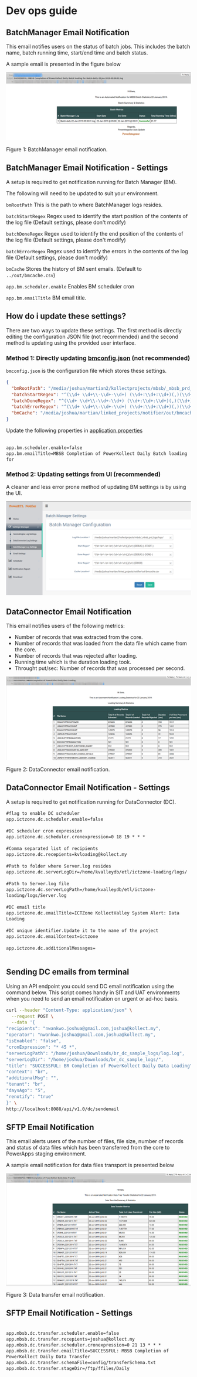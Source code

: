 # Dev ops guide


## BatchManager Email Notification 
This email notifies users on the status of batch jobs. 
This includes the batch name, batch running time, start/end time and batch status.

A sample email is presented in the figure below

![Alt text][bmemail]

Figure 1: BatchManager email notification.


## BatchManager Email Notification  -  Settings

A setup is required to get notification running for Batch Manager (BM).

The following will need to be updated to suit your environment.


`bmRootPath` This is the path to where BatchManager logs resides.

`batchStartRegex` Regex used to identify the start position of the contents of the log file (Default settings, please don't modify)

`batchDoneRegex` Regex used to identify the end position of the contents of the log file  (Default settings, please don't modify)

`batchErrorRegex` Regex used to identify the errors in the contents of the log file  (Default settings, please don't modify)

`bmCache` Stores the history of BM sent emails. (Default to `../out/bmcache.csv`)

`app.bm.scheduler.enable` Enables BM scheduler cron

`app.bm.emailTitle` BM email title.


## How do i update these settings?

There are two ways to update these settings. The first method is directly editing the configuration JSON file (not recommended) and the second method is updating using the provided user interface.

### Method 1: Directly updating [bmconfig.json](src/main/resources/config/bmconfig.json) (not recommended)
`bmconfig.json` is the configuration file which stores these settings. 

```json
{
  "bmRootPath": "/media/joshua/martian2/kollectprojects/mbsb/_mbsb_prd_logs/logs/",
  "batchStartRegex": "^(\\d+ \\d+\\-\\d+-\\d+) (\\d+:\\d+:\\d+)(,)(\\d+) (DEBUG) (--START--)",
  "batchDoneRegex": "^(\\d+ \\d+\\-\\d+-\\d+) (\\d+:\\d+:\\d+)(,)(\\d+) (DEBUG) (--DONE--)",
  "batchErrorRegex": "^(\\d+ \\d+\\-\\d+-\\d+) (\\d+:\\d+:\\d+)(,)(\\d+) (ERROR)",
  "bmCache": "/media/joshua/martian/linked_projects/notifier/out/bmcache.csv"
}

```

Update the following properties in [application.properties](src/main/resources/application.properties)

```properties

app.bm.scheduler.enable=false
app.bm.emailTitle=MBSB Completion of PowerKollect Daily Batch loading for 

```

### Method 2: Updating settings from UI (recommended)

A cleaner and less error prone method of updating BM settings is by using the UI. 


![Alt text][bmConfigImage]


## DataConnector Email Notification 

This email notifies users of the following metrics:
* Number of records that was extracted from the core.
* Number of records that was loaded from the data file which came from the core.
* Number of records that was rejected after loading.
* Running time which is the duration loading took.
* Throught put/sec: Number of records that was processed per second.

![Alt text][dcemail]

Figure 2: DataConnector email notification.


## DataConnector Email Notification  - Settings

A setup is required to get notification running for DataConnector (DC).


```properties
#flag to enable DC scheduler
app.ictzone.dc.scheduler.enable=false

#DC scheduler cron expression
app.ictzone.dc.scheduler.cronexpression=0 18 19 * * *

#Comma separated list of recipients
app.ictzone.dc.recepients=kvloading@kollect.my

#Path to folder where Server.log resides 
app.ictzone.dc.serverLogDir=/home/kvalleydb/etl/ictzone-loading/logs/

#Path to Server.log file
app.ictzone.dc.serverLogPath=/home/kvalleydb/etl/ictzone-loading/logs/Server.log

#DC email title
app.ictzone.dc.emailTitle=ICTZone KollectValley System Alert: Data Loading

#DC unique identifier.Update it to the name of the project
app.ictzone.dc.emailContext=ictzone

app.ictzone.dc.additionalMessages=


```


## Sending DC emails from terminal
Using an API endpoint you could send DC email notification using the command below. This script comes handy in SIT and UAT environments when you need to send an email notification on urgent or ad-hoc basis. 

```bash
curl --header "Content-Type: application/json" \
  --request POST \
  --data '{
"recipients": "nwankwo.joshua@gmail.com,joshua@kollect.my",
"operator": "nwankwo.joshua@gmail.com,joshua@kollect.my",
"isEnabled": "false",
"cronExpression": "* 45 *",
"serverLogPath": "/home/joshua/Downloads/br_dc_sample_logs/log.log",
"serverLogDir": "/home/joshua/Downloads/br_dc_sample_logs/",
"title": "SUCCESSFUL: BR Completion of PowerKollect Daily Data Loading",
"context": "br",
"additionalMsg": "",
"tenant": "br",
"daysAgo": "5",
"renotify": "true"
}' \
http://localhost:8088/api/v1.0/dc/sendemail


```


## SFTP Email Notification 

This email alerts users of the number of files, file size, number of records and 
status of data files which has been transferred from the core to PowerApps staging environment.

A sample email notification for data files transport is presented below

![Alt text][transportEmail]

Figure 3: Data transfer email notification.



## SFTP Email Notification - Settings


```properties

app.mbsb.dc.transfer.scheduler.enable=false
app.mbsb.dc.transfer.recepients=joshua@kollect.my
app.mbsb.dc.transfer.scheduler.cronexpression=0 21 13 * * *
app.mbsb.dc.transfer.emailTitle=SUCCESSFUL: MBSB Completion of PowerKollect Daily Data Transfer
app.mbsb.dc.transfer.schemaFile=config/transferSchema.txt
app.mbsb.dc.transfer.stageDir=/ftp/ffiles/Daily
```






[bmConfigImage]: bm_ui_settings.png "Logo Title Text 2"
[transportEmail]: transport_email.png "Logo Title Text 2"
[bmemail]: bmemail.png "Logo Title Text 2"
[dcemail]: dc_email.png "Logo Title Text 2"









